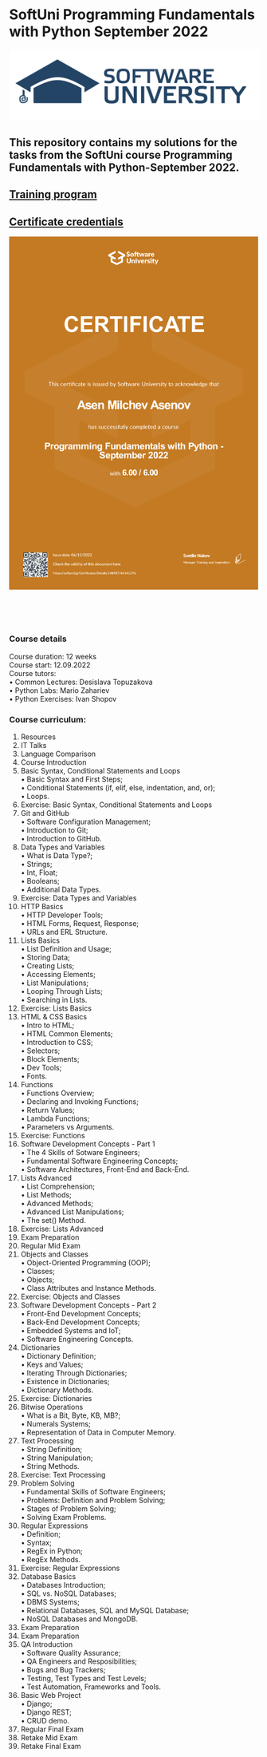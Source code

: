 # SoftUni Programming Fundamentals with Python September 2022
![image](SoftUni-Logo-Flat.png)
## This repository contains my solutions for the tasks from the SoftUni course Programming Fundamentals with Python-September 2022.<br>
## [Training program](https://softuni.bg/trainings/3840/programming-fundamentals-with-python-september-2022)
## [Certificate credentials](https://softuni.bg/certificates/details/148987/64341276)


<img src="Certificate_Fundamentals.png"  width="500">

&nbsp;

&nbsp;



### Course details
Course duration: 12 weeks<br>
Course start: 12.09.2022<br>
Course tutors: <br>
 • Common Lectures: Desislava Topuzakova<br>
 • Python Labs: Mario Zahariev<br>
 • Python Exercises: Ivan Shopov<br>

### Course curriculum:
1. Resources<br>
2. IT Talks<br>
3. Language Comparison<br>
4. Course Introduction<br>
5. Basic Syntax, Conditional Statements and Loops<br>
  • Basic Syntax and First Steps;<br>
  • Conditional Statements (if, elif, else, indentation, and, or);<br>
  • Loops.<br>
6. Exercise: Basic Syntax, Conditional Statements and Loops<br>
7. Git and GitHub<br>
  • Software Configuration Management;<br>
  • Introduction to Git;<br>
  • Introduction to GitHub.<br>
8. Data Types and Variables<br>
  • What is Data Type?;<br>
  • Strings;<br>
  • Int, Float;<br>
  • Booleans;<br>
  • Additional Data Types.<br>
9. Exercise: Data Types and Variables<br>
10. HTTP Basics<br>
  • HTTP Developer Tools;<br>
  • HTML Forms, Request, Response;<br>
  • URLs and ERL Structure.<br>
11. Lists Basics<br>
  • List Definition and Usage;<br>
  • Storing Data;<br>
  • Creating Lists;<br>
  • Accessing Elements;<br>
  • List Manipulations;<br>
  • Looping Through Lists;<br>
  • Searching in Lists.<br>
12. Exercise: Lists Basics<br>
13. HTML & CSS Basics<br>
  • Intro to HTML;<br>
  • HTML Common Elements;<br>
  • Introduction to CSS;<br>
  • Selectors;<br>
  • Block Elements;<br>
  • Dev Tools;<br>
  • Fonts.<br>
14. Functions<br>
  • Functions Overview;<br>
  • Declaring and Invoking Functions;<br>
  • Return Values;<br>
  • Lambda Functions;<br>
  • Parameters vs Arguments.<br>
15. Exercise: Functions<br>
16. Software Development Concepts - Part 1<br>
  • The 4 Skills of Sotware Engineers;<br>
  • Fundamental Software Engineering Concepts;<br>
  • Software Architectures, Front-End and Back-End.<br>
17. Lists Advanced<br>
  • List Comprehension;<br>
  • List Methods;<br>
  • Advanced Methods;<br>
  • Advanced List Manipulations;<br>
  • The set() Method.<br>
18. Exercise: Lists Advanced<br>
19. Exam Preparation<br>
20. Regular Mid Exam<br>
21. Objects and Classes<br>
  • Object-Oriented Programming (OOP);<br>
  • Classes;<br>
  • Objects;<br>
  • Class Attributes and Instance Methods.<br>
22. Exercise: Objects and Classes<br>
23. Software Development Concepts - Part 2<br>
  • Front-End Development Concepts;<br>
  • Back-End Development Concepts;<br>
  • Embedded Systems and IoT;<br>
  • Software Engineering Concepts.<br>
24. Dictionaries<br>
  • Dictionary Definition;<br>
  • Keys and Values;<br>
  • Iterating Through Dictionaries;<br>
  • Existence in Dictionaries;<br>
  • Dictionary Methods.<br>
25. Exercise: Dictionaries<br>
26. Bitwise Operations<br>
  • What is a Bit, Byte, KB, MB?;<br>
  • Numerals Systems;<br>
  • Representation of Data in Computer Memory.<br>
27. Text Processing<br>
  • String Definition;<br>
  • String Manipulation;<br>
  • String Methods.<br>
28. Exercise: Text Processing<br>
29. Problem Solving<br>
  • Fundamental Skills of Software Engineers;<br>
  • Problems: Definition and Problem Solving;<br>
  • Stages of Problem Solving;<br>
  • Solving Exam Problems.<br>
30. Regular Expressions<br>
  • Definition;<br>
  • Syntax;<br>
  • RegEx in Python;<br>
  • RegEx Methods.<br>
31. Exercise: Regular Expressions<br>
32. Database Basics<br>
  • Databases Introduction;<br>
  • SQL vs. NoSQL Databases;<br>
  • DBMS Systems;<br>
  • Relational Databases, SQL and MySQL Database;<br>
  • NoSQL Databases and MongoDB.<br>
33. Exam Preparation<br>
34. Exam Preparation<br>
35. QA Introduction<br>
  • Software Quality Assurance;<br>
  • QA Engineers and Resposibilities;<br>
  • Bugs and Bug Trackers;<br>
  • Testing, Test Types and Test Levels;<br>
  • Test Automation, Frameworks and Tools.<br>
36. Basic Web Project<br>
  • Django;<br>
  • Django REST;<br>
  • CRUD demo.<br>
37. Regular Final Exam<br>
38. Retake Mid Exam<br>
39. Retake Final Exam<br>
